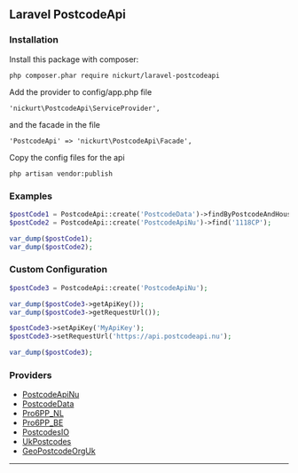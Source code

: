 ## Laravel PostcodeApi

### Installation
Install this package with composer:
```
php composer.phar require nickurt/laravel-postcodeapi
```

Add the provider to config/app.php file

```
'nickurt\PostcodeApi\ServiceProvider',
```

and the facade in the file

```
'PostcodeApi' => 'nickurt\PostcodeApi\Facade',
```

Copy the config files for the api

```
php artisan vendor:publish
```

### Examples
```php
$postCode1 = PostcodeApi::create('PostcodeData')->findByPostcodeAndHouseNumber('1118CP', '202');
$postCode2 = PostcodeApi::create('PostcodeApiNu')->find('1118CP');

var_dump($postCode1);
var_dump($postCode2);
```

### Custom Configuration
```php
$postCode3 = PostcodeApi::create('PostcodeApiNu');

var_dump($postCode3->getApiKey());
var_dump($postCode3->getRequestUrl());

$postCode3->setApiKey('MyApiKey');
$postCode3->setRequestUrl('https://api.postcodeapi.nu');

var_dump($postCode3);
```

### Providers
* [PostcodeApiNu](http://www.postcodeapi.nu/)
* [PostcodeData](http://www.postcodedata.nl/)
* [Pro6PP_NL](https://www.pro6pp.nl)
* [Pro6PP_BE](https://www.pro6pp.nl)
* [PostcodesIO](https://api.postcodes.io/)
* [UkPostcodes](http://uk-postcodes.com/postcode/)
* [GeoPostcodeOrgUk](http://www.geopostcode.org.uk/)

- - - 